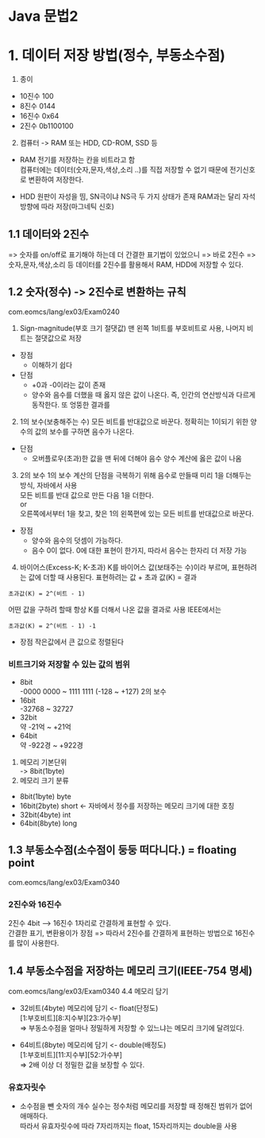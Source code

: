 # Java 문법2

# 1. 데이터 저장 방법(정수, 부동소수점)
1. 종이
- 10진수 100
- 8진수  0144
- 16진수 0x64
- 2진수  0b1100100

2. 컴퓨터 -> RAM 또는 HDD, CD-ROM, SSD 등
- RAM 
전기를 저장하는 칸을 비트라고 함  
컴퓨터에는 데이터(숫자,문자,색상,소리 ..)를 직접 저장할 수 없기 때문에 전기신호로 변환하여 저장한다.

- HDD
원판이 자성을 띰, SN극이냐 NS극 두 가지 상태가 존재
RAM과는 달리 자석방향에 따라 저장(마그네틱 신호)

##  1.1 데이터와 2진수
=> 숫자를 on/off로 표기해야 하는데 더 간결한 표기법이 있었으니
=> 바로 2진수
=> 숫자,문자,색상,소리 등 데이터를 2진수를 활용해서 RAM, HDD에 저장할 수 있다.

## 1.2 숫자(정수) -> 2진수로 변환하는 규칙
com.eomcs/lang/ex03/Exam0240
1) Sign-magnitude(부호 크기 절댓값)
맨 왼쪽 1비트를 부호비트로 사용, 나머지 비트는 절댓값으로 저장
  - 장점 
    - 이해하기 쉽다
  - 단점
    - +0과 -0이라는 값이 존재
    - 양수와 음수를 더했을 때 옳지 않은 값이 나온다.
  즉, 인간의 연산방식과 다르게 동작한다. 또 엉뚱한 결과를 

2) 1의 보수(보충해주는 수)
모든 비트를 반대값으로 바꾼다. 정확히는 1이되기 위한 양수의 값의 보수를 구하면 음수가 나온다. 
  - 단점
    - 오버플로우(초과)한 값을 맨 뒤에 더해야 음수 양수 계산에 옳은 값이 나옴

3) 2의 보수
1의 보수 계산의 단점을 극복하기 위해 음수로 만들때 미리 1을 더해두는 방식, 자바에서 사용  
모든 비트를 반대 값으로 만든 다음 1을 더한다.  
or  
오른쪽에서부터 1을 찾고, 찾은 1의 왼쪽편에 있는 모든 비트를 반대값으로 바꾼다.
  - 장점
    - 양수와 음수의 덧셈이 가능하다.
    - 음수 0이 없다. 0에 대한 표현이 한가지, 따라서 음수는 한자리 더 저장 가능

4) 바이어스(Excess-K; K-초과)
K를 바이어스 값(보태주는 수)이라 부르며, 표현하려는 값에 더할 때 사용된다. 
표현하려는 값 + 초과 값(K) = 결과
```
초과값(K) = 2^(비트 - 1)
```
어떤 값을 구하려 할때 항상 K를 더해서 나온 값을 결과로 사용
IEEE에서는 
```
초과값(K) = 2^(비트 - 1) -1
```
  - 장점
    작은값에서 큰 값으로 정렬된다

### 비트크기와 저장할 수 있는 값의 범위
- 8bit  
  -0000 0000 ~ 1111 1111 (-128 ~ +127) 2의 보수  
- 16bit  
  -32768 ~ 32727  
- 32bit  
  약 -21억 ~ +21억  
- 64bit  
  약 -922경 ~ +922경  
  

1. 메모리 기본단위  
-> 8bit(1byte)
2. 메모리 크기 분류
- 8bit(1byte)   byte     
- 16bit(2byte)  short    <- 자바에서 정수를 저장하는 메모리 크기에 대한 호칭
- 32bit(4byte)  int
- 64bit(8byte)  long

## 1.3 부동소수점(소수점이 둥둥 떠다니다.) = floating point
com.eomcs/lang/ex03/Exam0340

### 2진수와 16진수
2진수 4bit --> 16진수 1자리로 간결하게 표현할 수 있다.  
간결한 표기, 변환용이가 장점
=> 따라서 2진수를 간결하게 표현하는 방법으로 16진수를 많이 사용한다. 

## 1.4 부동소수점을 저장하는 메모리 크기(IEEE-754 명세)
com.eomcs/lang/ex03/Exam0340 4.4 메모리 담기
- 32비트(4byte) 메모리에 담기 <- float(단정도)  
[1:부호비트][8:지수부][23:가수부]  
=> 부동소수점을 얼마나 정밀하게 저장할 수 있느냐는 메모리 크기에 달려있다.  

- 64비트(8byte) 메모리에 담기 <- double(배정도)  
[1:부호비트][11:지수부][52:가수부]  
=> 2배 이상 더 정밀한 값을 보장할 수 있다.

### 유효자릿수
- 소수점을 뺀 숫자의 개수
실수는 정수처럼 메모리를 저장할 때 정해진 범위가 없어 애매하다.  
따라서 유효자릿수에 따라 7자리까지는 float, 15자리까지는 double을 사용